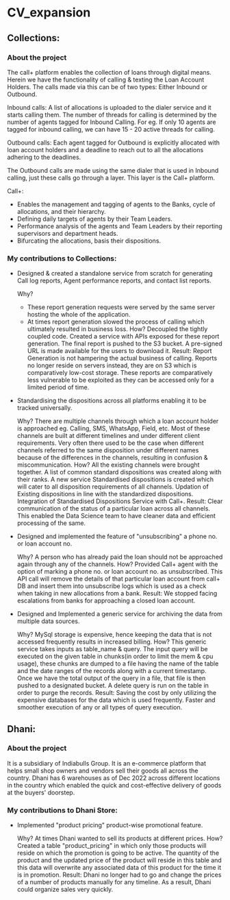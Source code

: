 # CV_expansion

## Collections:
### About the project
The call+ platform enables the collection of loans through digital means. Herein we have the functionality of calling & texting the Loan Account Holders.
The calls made via this can be of two types: Either Inbound or Outbound.

Inbound calls: A list of allocations is uploaded to the dialer service and it starts calling them. The number of threads for calling is determined by the number of agents tagged for Inbound Calling. 
For eg. If only 10 agents are tagged for inbound calling, we can have 15 - 20 active threads for calling.

Outbound calls: Each agent tagged for Outbound is explicitly allocated with loan account holders and a deadline to reach out to all the allocations adhering to the deadlines.

The Outbound calls are made using the same dialer that is used in Inbound calling, just these calls go through a layer. This layer is the Call+ platform.

Call+:
- Enables the management and tagging of agents to the Banks, cycle of allocations, and their hierarchy.
- Defining daily targets of agents by their Team Leaders.
- Performance analysis of the agents and Team Leaders by their reporting supervisors and department heads.
- Bifurcating the allocations, basis their dispositions.
### My contributions to Collections:
- Designed & created a standalone service from scratch for generating Call log reports, Agent performance reports, and contact list reports.

  Why?
  - These report generation requests were served by the same server hosting the whole of the application.
  - At times report generation slowed the process of calling which ultimately resulted in business loss.
  How?
  Decoupled the tightly coupled code.
  Created a service with APIs exposed for these report generation.
  The final report is pushed to the S3 bucket.
  A pre-signed URL is made available for the users to download it.
  Result:
  Report Generation is not hampering the actual business of calling.
  Reports no longer reside on servers instead, they are on S3 which is comparatively low-cost storage.
  These reports are comparatively less vulnerable to be exploited as they can be accessed only for a limited period of time.

- Standardising the dispositions across all platforms enabling it to be tracked universally.

  Why?
  There are multiple channels through which a loan account holder is approached eg. Calling, SMS, WhatsApp, Field, etc.
  Most of these channels are built at different timelines and under different client requirements.
  Very often there used to be the case when different channels referred to the same disposition under different names because of the differences in the channels, resulting in confusion & miscommunication.
  How?
  All the existing channels were brought together. A list of common standard dispositions was created along with their ranks.
  A new service Standardised dispositions is created which will cater to all disposition requirements of all channels.
  Updation of Existing dispositions in line with the standardized dispositions.
  Integration of Standardised Dispositions Service with Call+.
  Result:
  Clear communication of the status of a particular loan across all channels.
  This enabled the Data Science team to have cleaner data and efficient processing of the same.

- Designed and implemented the feature of "unsubscribing" a phone no. or loan account no.

  Why?
  A person who has already paid the loan should not be approached again through any of the channels.
  How?
  Provided Call+ agent with the option of marking a phone no. or loan account no. as unsubscribed.
  This API call will remove the details of that particular loan account from call+ DB and insert them into unsubscribe logs which is used as a check when taking in new allocations from a bank.
  Result:
  We stopped facing escalations from banks for approaching a closed loan account.

- Designed and Implemented a generic service for archiving the data from multiple data sources.

  Why?
  MySql storage is expensive, hence keeping the data that is not accessed frequently results in increased billing.
  How?
  This generic service takes inputs as table_name & query.
  The input query will be executed on the given table in chunks(in order to limit the mem & cpu usage), these chunks are dumped to a file having the name of the table and the date ranges of the records along with a current timestamp.
  Once we have the total output of the query in a file, that file is then pushed to a designated bucket.
  A delete query is run on the table in order to purge the records.
  Result:
  Saving the cost by only utilizing the expensive databases for the data which is used frequently.
  Faster and smoother execution of any or all types of query execution.
  
## Dhani:
### About the project
It is a subsidiary of Indiabulls Group. It is an e-commerce platform that helps small shop owners and vendors sell their goods all across the country.
Dhani has 6 warehouses as of Dec 2022 across different locations in the country which enabled the quick and cost-effective delivery of goods at the buyers' doorstep.
### My contributions to Dhani Store:
- Implemented "product pricing" product-wise promotional feature.

  Why?
  At times Dhani wanted to sell its products at different prices.
  How?
  Created a table "product_pricing" in which only those products will reside on which the promotion is going to be active.
  The quantity of the product and the updated price of the product will reside in this table and this data will overwrite any associated data of this product for the time it is in promotion.
  Result:
  Dhani no longer had to go and change the prices of a number of products manually for any timeline.
  As a result, Dhani could organize sales very quickly.
  

